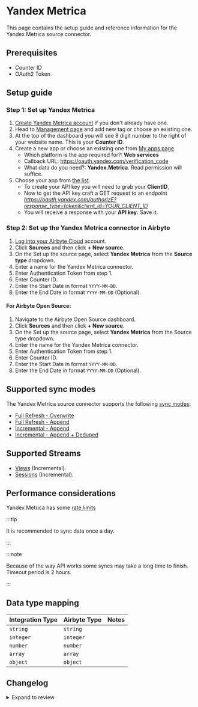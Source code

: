# Yandex Metrica

This page contains the setup guide and reference information for the Yandex Metrica source connector.

## Prerequisites

- Counter ID
- OAuth2 Token

## Setup guide

### Step 1: Set up Yandex Metrica

1. [Create Yandex Metrica account](https://metrica.yandex.com/) if you don't already have one.
2. Head to [Management page](https://metrica.yandex.com/list) and add new tag or choose an existing one.
3. At the top of the dashboard you will see 8 digit number to the right of your website name. This is your **Counter ID**.
4. Create a new app or choose an existing one from [My apps page](https://oauth.yandex.com/).
   - Which platform is the app required for?: **Web services**
   - Callback URL: https://oauth.yandex.com/verification_code
   - What data do you need?: **Yandex.Metrica**. Read permission will suffice.
5. Choose your app from [the list](https://oauth.yandex.com/).
   - To create your API key you will need to grab your **ClientID**,
   - Now to get the API key craft a GET request to an endpoint *https://oauth.yandex.com/authorizE?response_type=token&client_id=YOUR_CLIENT_ID*
   - You will receive a response with your **API key**. Save it.

### Step 2: Set up the Yandex Metrica connector in Airbyte

1. [Log into your Airbyte Cloud](https://cloud.airbyte.io/workspaces) account.
2. Click **Sources** and then click **+ New source**.
3. On the Set up the source page, select **Yandex Metrica** from the **Source type** dropdown.
4. Enter a name for the Yandex Metrica connector.
5. Enter Authentication Token from step 1.
6. Enter Counter ID.
7. Enter the Start Date in format `YYYY-MM-DD`.
8. Enter the End Date in format `YYYY-MM-DD` (Optional).

#### For Airbyte Open Source:

1. Navigate to the Airbyte Open Source dashboard.
2. Click **Sources** and then click **+ New source**.
3. On the Set up the source page, select **Yandex Metrica** from the Source type dropdown.
4. Enter the name for the Yandex Metrica connector.
5. Enter Authentication Token from step 1.
6. Enter Counter ID.
7. Enter the Start Date in format `YYYY-MM-DD`.
8. Enter the End Date in format `YYYY-MM-DD` (Optional).

## Supported sync modes

The Yandex Metrica source connector supports the following [sync modes](https://docs.airbyte.com/cloud/core-concepts#connection-sync-modes):

- [Full Refresh - Overwrite](https://docs.airbyte.com/understanding-airbyte/connections/full-refresh-overwrite/)
- [Full Refresh - Append](https://docs.airbyte.com/understanding-airbyte/connections/full-refresh-append)
- [Incremental - Append](https://docs.airbyte.com/understanding-airbyte/connections/incremental-append)
- [Incremental - Append + Deduped](https://docs.airbyte.com/understanding-airbyte/connections/incremental-append-deduped)

## Supported Streams

- [Views](https://yandex.com/dev/metrika/doc/api2/logs/fields/hits.html) \(Incremental\).
- [Sessions](https://yandex.com/dev/metrika/doc/api2/logs/fields/visits.html) \(Incremental\).

## Performance considerations

Yandex Metrica has some [rate limits](https://yandex.ru/dev/metrika/doc/api2/intro/quotas.html)

:::tip

It is recommended to sync data once a day.

:::

:::note

Because of the way API works some syncs may take a long time to finish. Timeout period is 2 hours.

:::

## Data type mapping

| Integration Type | Airbyte Type | Notes |
| :--------------- | :----------- | :---- |
| `string`         | `string`     |       |
| `integer`        | `integer`    |       |
| `number`         | `number`     |       |
| `array`          | `array`      |       |
| `object`         | `object`     |       |

## Changelog

<details>
  <summary>Expand to review</summary>

| Version | Date       | Pull Request                                             | Subject                                                                         |
| :------ | :--------- | :------------------------------------------------------- | :------------------------------------------------------------------------------ |
| 1.0.45 | 2025-09-10 | [61238](https://github.com/airbytehq/airbyte/pull/61238) | Update dependencies |
| 1.0.44 | 2025-05-24 | [60755](https://github.com/airbytehq/airbyte/pull/60755) | Update dependencies |
| 1.0.43 | 2025-05-10 | [59961](https://github.com/airbytehq/airbyte/pull/59961) | Update dependencies |
| 1.0.42 | 2025-05-04 | [59547](https://github.com/airbytehq/airbyte/pull/59547) | Update dependencies |
| 1.0.41 | 2025-04-26 | [58916](https://github.com/airbytehq/airbyte/pull/58916) | Update dependencies |
| 1.0.40 | 2025-04-20 | [58574](https://github.com/airbytehq/airbyte/pull/58574) | Update dependencies |
| 1.0.39 | 2025-04-12 | [58035](https://github.com/airbytehq/airbyte/pull/58035) | Update dependencies |
| 1.0.38 | 2025-04-05 | [57390](https://github.com/airbytehq/airbyte/pull/57390) | Update dependencies |
| 1.0.37 | 2025-03-29 | [56841](https://github.com/airbytehq/airbyte/pull/56841) | Update dependencies |
| 1.0.36 | 2025-03-22 | [56318](https://github.com/airbytehq/airbyte/pull/56318) | Update dependencies |
| 1.0.35 | 2025-03-08 | [55627](https://github.com/airbytehq/airbyte/pull/55627) | Update dependencies |
| 1.0.34 | 2025-03-01 | [55092](https://github.com/airbytehq/airbyte/pull/55092) | Update dependencies |
| 1.0.33 | 2025-02-22 | [54476](https://github.com/airbytehq/airbyte/pull/54476) | Update dependencies |
| 1.0.32 | 2025-02-15 | [54025](https://github.com/airbytehq/airbyte/pull/54025) | Update dependencies |
| 1.0.31 | 2025-02-01 | [53072](https://github.com/airbytehq/airbyte/pull/53072) | Update dependencies |
| 1.0.30 | 2025-01-25 | [52380](https://github.com/airbytehq/airbyte/pull/52380) | Update dependencies |
| 1.0.29 | 2025-01-18 | [51974](https://github.com/airbytehq/airbyte/pull/51974) | Update dependencies |
| 1.0.28 | 2025-01-11 | [51446](https://github.com/airbytehq/airbyte/pull/51446) | Update dependencies |
| 1.0.27 | 2024-12-28 | [50769](https://github.com/airbytehq/airbyte/pull/50769) | Update dependencies |
| 1.0.26 | 2024-12-21 | [50375](https://github.com/airbytehq/airbyte/pull/50375) | Update dependencies |
| 1.0.25 | 2024-12-14 | [49796](https://github.com/airbytehq/airbyte/pull/49796) | Update dependencies |
| 1.0.24 | 2024-12-12 | [49425](https://github.com/airbytehq/airbyte/pull/49425) | Update dependencies |
| 1.0.23 | 2024-11-25 | [48660](https://github.com/airbytehq/airbyte/pull/48660) | Starting with this version, the Docker image is now rootless. Please note that this and future versions will not be compatible with Airbyte versions earlier than 0.64 |
| 1.0.22 | 2024-10-21 | [47088](https://github.com/airbytehq/airbyte/pull/47088) | Update dependencies |
| 1.0.21 | 2024-10-12 | [46836](https://github.com/airbytehq/airbyte/pull/46836) | Update dependencies |
| 1.0.20 | 2024-10-05 | [46444](https://github.com/airbytehq/airbyte/pull/46444) | Update dependencies |
| 1.0.19 | 2024-09-28 | [46161](https://github.com/airbytehq/airbyte/pull/46161) | Update dependencies |
| 1.0.18 | 2024-09-21 | [45755](https://github.com/airbytehq/airbyte/pull/45755) | Update dependencies |
| 1.0.17 | 2024-09-14 | [45536](https://github.com/airbytehq/airbyte/pull/45536) | Update dependencies |
| 1.0.16 | 2024-09-07 | [45315](https://github.com/airbytehq/airbyte/pull/45315) | Update dependencies |
| 1.0.15 | 2024-08-31 | [44702](https://github.com/airbytehq/airbyte/pull/44702) | Update dependencies |
| 1.0.14 | 2024-08-17 | [44291](https://github.com/airbytehq/airbyte/pull/44291) | Update dependencies |
| 1.0.13 | 2024-08-10 | [43693](https://github.com/airbytehq/airbyte/pull/43693) | Update dependencies |
| 1.0.12 | 2024-08-03 | [43072](https://github.com/airbytehq/airbyte/pull/43072) | Update dependencies |
| 1.0.11 | 2024-07-27 | [42172](https://github.com/airbytehq/airbyte/pull/42172) | Update dependencies |
| 1.0.10 | 2024-07-13 | [41925](https://github.com/airbytehq/airbyte/pull/41925) | Update dependencies |
| 1.0.9 | 2024-07-10 | [41431](https://github.com/airbytehq/airbyte/pull/41431) | Update dependencies |
| 1.0.8 | 2024-07-09 | [40837](https://github.com/airbytehq/airbyte/pull/40837) | Update dependencies |
| 1.0.7 | 2024-06-25 | [40368](https://github.com/airbytehq/airbyte/pull/40368) | Update dependencies |
| 1.0.6 | 2024-06-21 | [39934](https://github.com/airbytehq/airbyte/pull/39934) | Update dependencies |
| 1.0.5 | 2024-06-04 | [38999](https://github.com/airbytehq/airbyte/pull/38999) | [autopull] Upgrade base image to v1.2.1 |
| 1.0.4 | 2024-04-19 | [37296](https://github.com/airbytehq/airbyte/pull/37296) | Updating to 0.80.0 CDK |
| 1.0.3 | 2024-04-18 | [37296](https://github.com/airbytehq/airbyte/pull/37296) | Manage dependencies with Poetry. |
| 1.0.2 | 2024-04-15 | [37296](https://github.com/airbytehq/airbyte/pull/37296) | Base image migration: remove Dockerfile and use the python-connector-base image |
| 1.0.1 | 2024-04-12 | [37296](https://github.com/airbytehq/airbyte/pull/37296) | schema descriptions |
| 1.0.0 | 2023-03-20 | [24188](https://github.com/airbytehq/airbyte/pull/24188) | Migrate to Beta; Change state structure |
| 0.1.0 | 2022-09-09 | [15061](https://github.com/airbytehq/airbyte/pull/15061) | 🎉 New Source: Yandex metrica |

</details>

